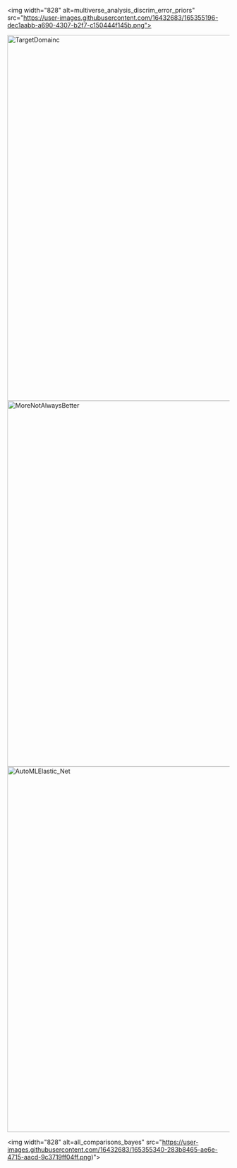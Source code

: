 <img width="828" alt=multiverse_analysis_discrim_error_priors" src="https://user-images.githubusercontent.com/16432683/165355196-dec1aabb-a690-4307-b2f7-c150444f145b.png">

<img width="828" alt="TargetDomainc" src="https://user-images.githubusercontent.com/16432683/165351251-bb57398b-0362-4b1a-a4e4-5a94125cd702.png">
                                                                                                                                                
<img width="828" alt="MoreNotAlwaysBetter" src="https://user-images.githubusercontent.com/16432683/165352760-e0f0e026-349d-4d0d-ae53-4b717587052a.png">
                                                                                                                                                      
<img width="828" alt="AutoMLElastic_Net" src="https://user-images.githubusercontent.com/16432683/165354692-e728ccf7-de45-4f89-b48d-98f61cf87fa6.png">
                                                                                                                                                    
<img width="828" alt=all_comparisons_bayes" src="https://user-images.githubusercontent.com/16432683/165355340-283b8465-ae6e-4715-aacd-9c3719ff04ff.png)">
